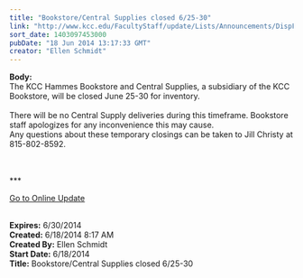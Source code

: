 ```yaml
---
title: "Bookstore/Central Supplies closed 6/25-30"
link: "http://www.kcc.edu/FacultyStaff/update/Lists/Announcements/DispForm.aspx?ID=1545"
sort_date: 1403097453000
pubDate: "18 Jun 2014 13:17:33 GMT"
creator: "Ellen Schmidt"
---
```


<div><b>Body:</b> <div class="ExternalClassD8733BA478D64BAA8C090952324337E1"><div>
<div class="ExternalClass71FB408B1D79441AB6F22D8F9E1F7B47">
<div>The KCC Hammes Bookstore and Central Supplies, a subsidiary of the KCC Bookstore, will be closed June 25-30 for inventory. </div>
<div><br />There will be no Central Supply deliveries during this timeframe. Bookstore staff apologizes for any inconvenience this may cause.<br /></div>
<div>
<div>Any questions about these temporary closings can be taken to Jill Christy at 815-802-8592.</div>
<div> </div>
<div> </div>
<div>
<div>
<div></div>
<div>
<div></div>
<div></div>
<div>
<div></div>
<div>
<div></div>
<div>
<div></div>
<div>
<p>***</p>
<p><a href="/FacultyStaff/update/Pages/dailyupdate.aspx">Go to Online Update</a></p>
<p></p></div></div>
<div></div></div></div></div>
<div></div></div><br /></div></div></div></div></div></div>
<div><b>Expires:</b> 6/30/2014</div>
<div><b>Created:</b> 6/18/2014 8:17 AM</div>
<div><b>Created By:</b> Ellen Schmidt</div>
<div><b>Start Date:</b> 6/18/2014</div>
<div><b>Title:</b> Bookstore/Central Supplies closed 6/25-30</div>
